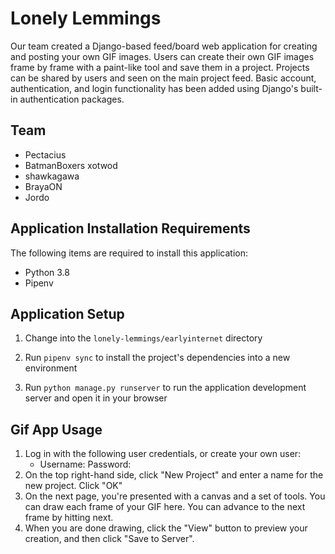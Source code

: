 # Lonely Lemmings

Our team created a Django-based feed/board web application for creating and posting your own GIF images. Users can
create their own GIF images frame by frame with a paint-like tool and save them in a project. Projects can be shared by 
users and seen on the main project feed. Basic account, authentication, and login functionality has been added using 
Django's built-in authentication packages.

## Team

- Pectacius
- BatmanBoxers xotwod
- shawkagawa
- BrayaON
- Jordo

## Application Installation Requirements

The following items are required to install this application:
- Python 3.8
- Pipenv

## Application Setup

1. Change into the `lonely-lemmings/earlyinternet` directory

2. Run `pipenv sync` to install the project's dependencies into a new environment

3. Run `python manage.py runserver` to run the application development server and open it in your browser

## Gif App Usage

1. Log in with the following user credentials, or create your own user:
   - Username:   Password: 
2. On the top right-hand side, click "New Project" and enter a name for the new project. Click "OK"
3. On the next page, you're presented with a canvas and a set of tools. You can draw each frame of your GIF here. You
can advance to the next frame by hitting next.
4. When you are done drawing, click the "View" button to preview your creation, and then click "Save to Server".

